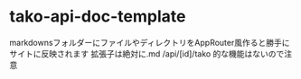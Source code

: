 # tako-api-doc-template

markdownsフォルダーにファイルやディレクトリをAppRouter風作ると勝手にサイトに反映されます
拡張子は絶対に.md /api/[id]/tako 的な機能はないので注意
